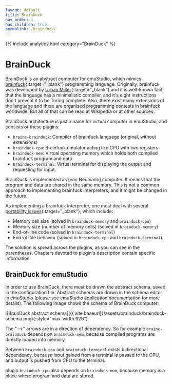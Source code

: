 ```yaml
---
layout: default
title: BrainDuck
nav_order: 4
has_children: true
permalink: /brainduck/
---
```


{% include analytics.html category="BrainDuck" %}

# BrainDuck

BrainDuck is an abstract computer for emuStudio, which mimics [brainfuck][brainfuck]{:target="_blank"} programming
language. Originally, brainfuck was developed by [Urban Miller][miller]{:target="_blank"} and it is well-known fact that
the language has a minimalistic compiler, and it's eight instructions don't prevent it to be Turing complete. Also, there
exist many extensions of the language and there are organized programming contests in brainfuck worldwide. But all of
that can be read at Wikipedia or at other sources.

BrainDuck architecture is just a name for virtual computer in emuStudio, and consists of these plugins:

- `brainc-brainduck`: Compiler of brainfuck language (original, without extensions)
- `brainduck-cpu`: Brainfuck emulator acting like CPU with two registers
- `brainduck-mem`: Virtual operating memory which holds both compiled brainfuck program and data
- `brainduck-terminal`: Virtual terminal for displaying the output and requesting for input.

BrainDuck is implemented as [von Neumann] computer. It means that the program and data are shared in the same memory.
This is not a common approach to implementing brainfuck interpreters, and it might be changed in the future.

As implementing a brainfuck interpreter, one must deal with several [portability issues][portability]{:target="_blank"},
which include:

- Memory cell size (solved in `brainduck-memory` and `brainduck-cpu`)
- Memory size (number of memory cells) (solved in `brainduck-memory`)
- End-of-line code (solved in `brainduck-terminal`)
- End-of-file behavior (solved in `brainduck-cpu` and `brainduck-terminal`)

The solution is spread across the plugins, as you can see in the parentheses. Chapters devoted to plugin's description
contain specific information.

## BrainDuck for emuStudio

In order to use BrainDuck, there must be drawn the abstract schema, saved in the configuration file. Abstract schemas
are drawn in the schema editor in emuStudio (please see emuStudio application documentation for more details). The
following image shows the schema of BrainDuck computer:

![BrainDuck abstract schema]({{ site.baseurl}}/assets/brainduck/brainduck-schema.png){:style="max-width:326"}

The "-->" arrows are in a direction of dependency. So for example `brainc-brainduck` depends on `brainduck-mem`, because
compiled programs are directly loaded into memory.

Between `brainduck-cpu` and `brainduck-terminal` exists bidirectional dependency, because input gained from a terminal
is passed to the CPU, and output is pushed from CPU to the terminal.

plugin `brainduck-cpu` also depends on `brainduck-mem`, because memory is a place where program and data are stored.

[brainfuck]: http://en.wikipedia.org/wiki/Brainfuck
[miller]: http://esolangs.org/wiki/Urban_M%C3%BCller
[vonneumann]: http://en.wikipedia.org/wiki/Von_Neumann_architecture
[portability]: http://en.wikipedia.org/wiki/Brainfuck#Portability_issues
